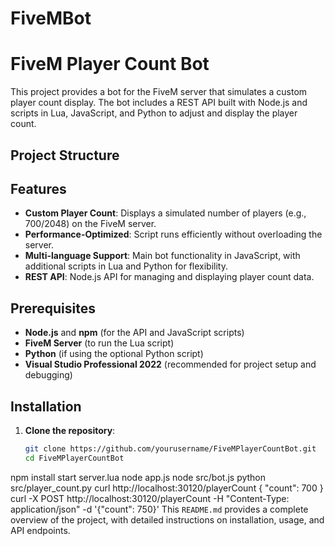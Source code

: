 # FiveMBot
# FiveM Player Count Bot

This project provides a bot for the FiveM server that simulates a custom player count display. The bot includes a REST API built with Node.js and scripts in Lua, JavaScript, and Python to adjust and display the player count.

## Project Structure


## Features

- **Custom Player Count**: Displays a simulated number of players (e.g., 700/2048) on the FiveM server.
- **Performance-Optimized**: Script runs efficiently without overloading the server.
- **Multi-language Support**: Main bot functionality in JavaScript, with additional scripts in Lua and Python for flexibility.
- **REST API**: Node.js API for managing and displaying player count data.

## Prerequisites

- **Node.js** and **npm** (for the API and JavaScript scripts)
- **FiveM Server** (to run the Lua script)
- **Python** (if using the optional Python script)
- **Visual Studio Professional 2022** (recommended for project setup and debugging)

## Installation

1. **Clone the repository**:
   ```bash
   git clone https://github.com/yourusername/FiveMPlayerCountBot.git
   cd FiveMPlayerCountBot
npm install
start server.lua
node app.js
node src/bot.js
python src/player_count.py
curl http://localhost:30120/playerCount
{ "count": 700 }
curl -X POST http://localhost:30120/playerCount -H "Content-Type: application/json" -d '{"count": 750}'
This `README.md` provides a complete overview of the project, with detailed instructions on installation, usage, and API endpoints.


